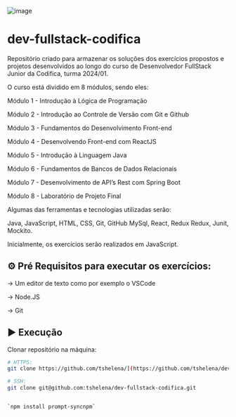 ![image](https://github.com/tshelena/dev-fullstack-codifica/assets/54648687/722cecb5-e990-4c56-8e26-7b6414a6e328)

# dev-fullstack-codifica

Repositório criado para armazenar os soluções dos exercícios propostos e projetos desenvolvidos ao longo do curso de Desenvolvedor FullStack Junior da Codifica, turma 2024/01.

O curso está dividido em 8 módulos, sendo eles:

Módulo 1 - Introdução à Lógica de Programação

Módulo 2 - Introdução ao Controle de Versão com Git e Github

Módulo 3 - Fundamentos do Desenvolvimento Front-end

Módulo 4 - Desenvolvendo Front-end com ReactJS

Módulo 5 - Introdução à Linguagem Java

Módulo 6 - Fundamentos de Bancos de Dados Relacionais 

Módulo 7 - Desenvolvimento de API’s Rest com Spring Boot

Módulo 8 - Laboratório de Projeto Final

Algumas das ferramentas e tecnologias utilizadas serão:

Java, JavaScript, HTML, CSS, Git, GitHub MySql, React, Redux Redux, Junit, Mockito.


Inicialmente, os exercícios serão realizados em JavaScript.

## ⚙️ Pré Requisitos para executar os exercícios:

-> Um editor de texto como por exemplo o VSCode

-> Node.JS

-> Git


## ▶️ Execução

Clonar repositório na máquina:

```bash
# HTTPS:
git clone https://github.com/tshelena/](https://github.com/tshelena/dev-fullstack-codifica.git

# SSH:
git clone git@github.com:tshelena/dev-fullstack-codifica.git


`npm install prompt-syncnpm`


